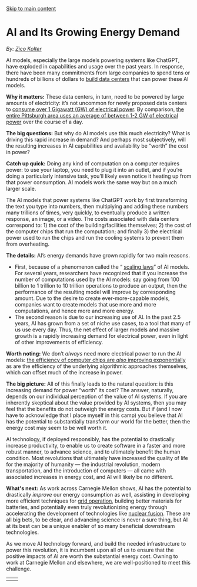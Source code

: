 [Skip to main content](https://www.cmu.edu/work-that-matters/energy-innovation/ai-and-its-growing-energy-demand#main-content)

# AI and Its Growing Energy Demand

_By:_ [_Zico Kolter_](http://zicokolter.com/)

AI models, especially the large models powering systems like ChatGPT, have exploded in capabilities and usage over the past years. In response, there have been many commitments from large companies to spend tens or hundreds of billions of dollars to [build data centers](https://openai.com/index/announcing-the-stargate-project/) that can power these AI models.

**Why it matters:** These data centers, in turn, need to be powered by large amounts of electricity: it’s not uncommon for newly proposed data centers to [consume over 1 Gigawatt (GW) of electrical power](https://www.datacenterdynamics.com/en/news/us-doe-identifies-16-sites-on-federal-land-for-rapid-data-center-construction-including-1gw-location/). By comparison, [the entire Pittsburgh area uses an average of between 1-2 GW of electrical power](https://dataviewer.pjm.com/dataviewer/pages/public/load.jsf) over the course of a day.

**The big questions:** But why do AI models use this much electricity? What is driving this rapid increase in demand? And perhaps most subjectively, will the resulting increases in AI capabilities and availability be “worth” the cost in power?

**Catch up quick:** Doing any kind of computation on a computer requires power: to use your laptop, you need to plug it into an outlet, and if you’re doing a particularly intensive task, you’ll likely even notice it heating up from that power consumption. AI models work the same way but on a much larger scale.

The AI models that power systems like ChatGPT work by first transforming the text you type into numbers, then multiplying and adding these numbers many trillions of times, very quickly, to eventually produce a written response, an image, or a video. The costs associated with data centers correspond to: 1) the cost of the building/facilities themselves; 2) the cost of the computer chips that run the computation; and finally 3) the electrical power used to run the chips and run the cooling systems to prevent them from overheating.

**The details:** AI’s energy demands have grown rapidly for two main reasons.

- First, because of a phenomenon called the “ [scaling laws](https://arxiv.org/abs/2001.08361)” of AI models. For several years, researchers have recognized that if you increase the number of computations used by the AI models: say going from 100 billion to 1 trillion to 10 trillion operations to produce an output, then the performance of the resulting model will improve by corresponding amount. Due to the desire to create ever-more-capable models, companies want to create models that use more and more computations, and hence more and more energy.
- The second reason is due to our increasing use of AI. In the past 2.5 years, AI has grown from a set of niche use cases, to a tool that many of us use every day. Thus, the net effect of larger models and massive growth is a rapidly increasing demand for electrical power, even in light of other improvements of efficiency.

**Worth noting:** We don’t _always_ need more electrical power to run the AI models: [the efficiency of computer chips are _also_ improving exponentially](https://en.wikipedia.org/wiki/Koomey%27s_law) as are the efficiency of the underlying algorithmic approaches themselves, which can offset much of the increase in power.

**The big picture:** All of this finally leads to the natural question: is this increasing demand for power “worth” its cost? The answer, naturally, depends on our individual perception of the value of AI systems. If you are inherently skeptical about the value provided by AI systems, then you may feel that the benefits do not outweigh the energy costs. But if (and I now have to acknowledge that I place myself in this camp) you believe that AI has the potential to substantially transform our world for the better, then the energy cost may seem to be well worth it.

AI technology, if deployed responsibly, has the potential to drastically increase productivity, to enable us to create software in a faster and more robust manner, to advance science, and to ultimately benefit the human condition. Most revolutions that ultimately have increased the quality of life for the majority of humanity — the industrial revolution, modern transportation, and the introduction of computers — all came with associated increases in energy cost, and AI will likely be no different.

**What's next:** As work across Carnegie Mellon shows, AI has the potential to drastically _improve_ our energy consumption as well, assisting in developing more efficient techniques for [grid operation](https://www.nrel.gov/grid/generative-artificial-intelligence-for-the-power-grid), building better materials for batteries, and potentially even truly revolutionizing energy through accelerating the development of technologies like [nuclear fusion](https://www.osti.gov/biblio/2331298). These are all big bets, to be clear, and advancing science is never a sure thing, but AI at its best can be a unique enabler of so many beneficial downstream technologies.

As we move AI technology forward, and build the needed infrastructure to power this revolution, it is incumbent upon all of us to ensure that the positive impacts of AI are worth the substantial energy cost. Owning to work at Carnegie Mellon and elsewhere, we are well-positioned to meet this challenge.

|     |     |
| --- | --- |
|  |  |

